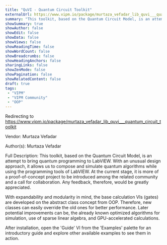 ```yaml
---
title: "QuVI - Quantum Circuit Toolkit"
externalUrl: https://www.vipm.io/package/murtaza_vefadar_lib_quvi___quantum_circuit_toolkit
summary: "This toolkit, based on the Quantum Circuit Model, is an attempt to bring quantum programming to LabVIEW."
showSummary: true
showAuthor: false
showEdit: false
showData: false
showViews: false
showReadingTime: false
showWordCount: false
showBreadcrumbs: false
showHeadingAnchors: false
sharingLinks: false
showZenMode: false
showPagination: false
showRelatedContent: false
draft: true
tags:
 - "VIPM"
 - "VIPM Community"
 - "OOP"
---
```


Redirecting to https://www.vipm.io/package/murtaza_vefadar_lib_quvi___quantum_circuit_toolkit

Vendor: Murtaza Vefadar

Author(s): Murtaza Vefadar
 
Full Description:
This toolkit, based on the Quantum Circuit Model, is an attempt to bring quantum programming to LabVIEW. With an unusual design approach, it allows us to compose and simulate quantum algorithms while using the programming tools of LabVIEW. At the current stage, it is more of a proof-of-concept project to be introduced among the related community and a call for collaboration.  Any feedback, therefore, would be greatly appreciated. 

With expandability and modularity in mind, the base calculation VIs (gates) are developed on the abstract class concept from OOP. Therefore, new classes can easily override the old ones for better performance. Later potential improvements can be, the already known optimized algorithms for simulation, use of sparse linear algebra, and GPU-accelerated calculations. 

After installation, open the 'Guide' VI from the 'Examples' palette for an introductory guide and explore other available examples to see them in action.